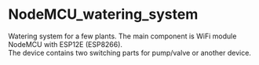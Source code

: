 # NodeMCU_watering_system
Watering system for a few plants. The main component is WiFi module NodeMCU with ESP12E (ESP8266).<br>
The device contains two switching parts for pump/valve or another device. <br>
